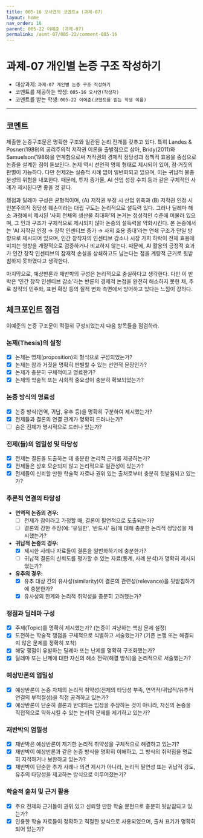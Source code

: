 ```yaml
---
title: 005-16 오서연의 코멘트a (과제-07) 
layout: home
nav_order: 16
parent: 005-22 이예준 (과제-07)
permalink: /asmt-07/005-22/comment-005-16
---
```


# 과제-07 개인별 논증 구조 작성하기

- 대상과제: `과제-07 개인별 논증 구조 작성하기`
- 코멘트를 제공하는 학생: `005-16 오서연(작성자)` 
- 코멘트를 받는 학생: `005-22 이예준(코멘트를 받는 학생 이름)` 

---

## 코멘트

제출한 논증구조문은 명확한 구조와 일관된 논리 전개를 갖추고 있다. 특히 Landes & Posner(1989)의 공리주의적 저작권 이론을 출발점으로 삼아, Bridy(2011)와 Samuelson(1986)을 연계함으로써 저작권의 경제적 정당성과 정책적 효용을 중심으로 논증을 설계한 점이 돋보인다. 논제 역시 선언적 명제 형태로 제시되어 있어, 참·거짓의 판별이 가능하다. 다만 전제2는 실증적 사례 없이 일반화되고 있으며, 이는 귀납적 불충분성의 위험을 내포한다. 때문에, 투자 증가율, AI 산업 성장 수치 등과 같은 구체적인 사례가 제시된다면 좋을 것 같다. 

쟁점과 딜레마 구성은 균형적이며, (A) 저작권 부정 시 산업 위축과 (B) 저작권 인정 시 인본주의적 정당성 훼손이라는 대립 구도는 논리적으로 설득력 있다. 그러나 딜레마 해소 과정에서 제시된 ‘사회 전체의 생산물 최대화’의 논거는 정성적인 수준에 머물러 있으며, 그 인과 구조가 구체적으로 제시되지 않아 논증의 설득력을 약화시킨다. 본 논증에서는 ‘AI 저작권 인정 → 창작 인센티브 증가 → 사회 효용 증대’라는 연쇄 구조가 단일 방향으로 제시되어 있으며, 인간 창작자의 인센티브 감소나 시장 가치 하락이 전체 효용에 미치는 영향을 계량적으로 검증하거나 비교하지 않는다. 때문에, AI 활용의 긍정적 효과가 인간 창작 인센티브의 잠재적 손실을 상쇄하고도 남는다는 점을 계량적 근거로 뒷받침하지 못하였다고 생각한다. 

마지막으로, 예상반론과 재반박의 구성은 논리적으로 충실하다고 생각한다. 다만 이 반박은 ‘인간 창작 인센티브 감소’라는 반론의 경제적 논점을 완전히 해소하지 못한 채, 주로 창작의 민주화, 표현 확장 등의 질적 변화 측면에서 방어하고 있다는 느낌이 강하다. 

## 체크포인트 점검

이예준의 논증 구조문이 적절히 구성되었는지 다음 항목들을 점검하라.

### **논제(Thesis)의 설정**
- [x] 논제는 명제(proposition)의 형식으로 구성되었는가?
- [x] 논제는 참과 거짓을 명확히 판별할 수 있는 선언적 문장인가?
- [x] 논제가 충분히 구체적이고 명료한가?
- [x] 논제의 학술적 또는 사회적 중요성이 충분히 확보되었는가?

### **논증 방식의 명료성**
- [x] 논증 방식(연역, 귀납, 유추 등)을 명확히 구분하여 제시했는가?
- [x] 전제들과 결론의 연결 관계가 명확히 드러나는가?
- [ ] 숨은 전제가 명시적으로 드러나 있는가?

### **전제(들)의 엄밀성 및 타당성**
- [x] 전제는 결론을 도출하는 데 충분한 논리적 근거를 제공하는가?
- [x] 전제들은 상호 모순되지 않고 논리적으로 일관성이 있는가?
- [x] 전제들이 신뢰할 만한 학술적 자료나 권위 있는 출처로부터 충분히 뒷받침되고 있는가?

### **추론적 연결의 타당성**
- **연역적 논증의 경우:**
  - [ ] 전제가 참이라고 가정할 때, 결론이 필연적으로 도출되는가?
  - [ ] 결론의 강한 주장(예: '유일한', '반드시' 등)에 대해 충분한 논리적 정당성을 제시했는가?

- **귀납적 논증의 경우:**
  - [x] 제시한 사례나 자료들이 결론을 일반화하기에 충분한가?
  - [ ] 귀납적 결론의 신뢰도를 평가할 수 있는 자료(통계, 사례 분석)가 명확히 제시되었는가?

- **유추의 경우:**
  - [x] 유추 대상 간의 유사성(similarity)이 결론의 관련성(relevance)을 뒷받침하기에 충분한가?
  - [x] 유사성의 한계와 논리적 취약성을 충분히 고려했는가?

### **쟁점과 딜레마 구성**
- [x] 주제(Topic)를 명확히 제시했는가? (논증이 겨냥하는 핵심 문제 설정)
- [x] 도전하는 학술적 쟁점을 구체적으로 식별하고 서술했는가? (기존 논쟁 또는 해결되지 않은 문제를 정확히 포착)
- [x] 해당 쟁점이 유발하는 딜레마 또는 난제를 명확히 구조화했는가?
- [x] 딜레마 또는 난제에 대한 자신의 해소 전략(해결 방식)을 논리적으로 서술했는가?

### **예상반론의 엄밀성**
- [x] 예상반론이 논증 자체의 논리적 취약성(전제의 타당성 부족, 연역적/귀납적/유추적 연결의 부적절성)을 직접 공격하고 있는가?
- [x] 예상반론이 단순히 결론과 반대되는 입장을 주장하는 것이 아니라, 자신의 논증을 직접적으로 약화시킬 수 있는 논리적 문제를 제기하고 있는가?

### **재반박의 엄밀성**
- [x] 재반박은 예상반론이 제기한 논리적 취약성을 구체적으로 해결하고 있는가?
- [x] 재반박이 예상반론과 같은 논증 방식을 명확히 이해하고, 그 방식의 취약점을 명료히 지적하거나 보완하고 있는가?
- [x] 재반박이 단순한 추가 사례나 의견 제시가 아니라, 논리적 필연성 또는 귀납적 강도, 유추의 타당성을 제고하는 방식으로 이루어졌는가?

### **학술적 출처 및 근거 활용**
- [x] 주요 전제와 근거들이 권위 있고 신뢰할 만한 학술 문헌으로 충분히 뒷받침되고 있는가?
- [x] 인용한 학술 자료들이 정확하고 적절한 방식으로 사용되었으며, 출처 표기가 명확히 되어 있는가?
